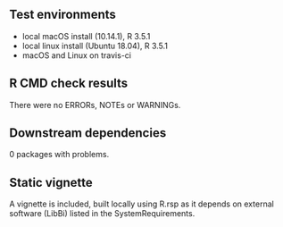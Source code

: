 ## Test environments
* local macOS install (10.14.1), R 3.5.1
* local linux install (Ubuntu 18.04), R 3.5.1
* macOS and Linux on travis-ci

## R CMD check results
There were no ERRORs, NOTEs or WARNINGs.

## Downstream dependencies
0 packages with problems.

## Static vignette
A vignette is included, built locally using R.rsp as it depends on external software (LibBi) listed in the SystemRequirements.
